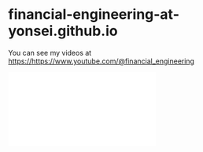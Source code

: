 # financial-engineering-at-yonsei.github.io

You can see my videos at [https://](https://www.youtube.com/@financial_engineering)https://www.youtube.com/@financial_engineering

![](./index.html)

